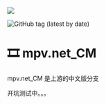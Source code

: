 
![](docs/img/mpvnet.png)

![GitHub tag (latest by date)](https://img.shields.io/github/tag-date/hooke007/mpv.net_CM)

# 🎞 mpv.net_CM

mpv.net_CM 是上游的中文版分支

开坑测试中。。。
